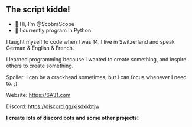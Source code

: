 ## The script kidde! ##
- 👋 Hi, I’m @ScobraScope
- 🐍 I currently program in Python

I taught myself to code when I was 14. 
I live in Switzerland and speak German & English & French. 

I learned programming because I wanted to create something, and inspire others to create something. 

Spoiler: I can be a crackhead sometimes, but I can focus whenever I need to. ;)

Website: https://6A31.com

Discord: https://discord.gg/kjsdxkbtjw


**I create lots of discord bots and some other projects!**


